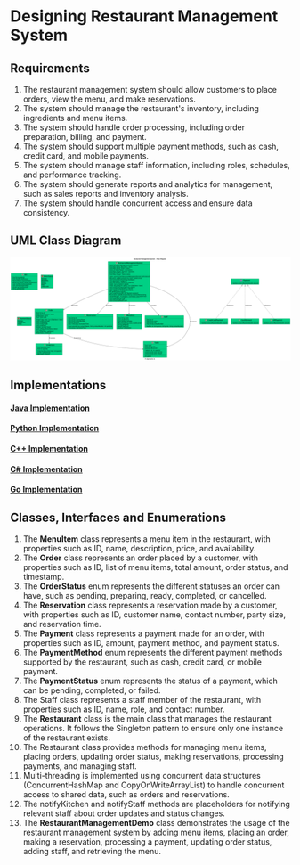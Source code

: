 # Designing Restaurant Management System

## Requirements
1. The restaurant management system should allow customers to place orders, view the menu, and make reservations.
2. The system should manage the restaurant's inventory, including ingredients and menu items.
3. The system should handle order processing, including order preparation, billing, and payment.
4. The system should support multiple payment methods, such as cash, credit card, and mobile payments.
5. The system should manage staff information, including roles, schedules, and performance tracking.
6. The system should generate reports and analytics for management, such as sales reports and inventory analysis.
7. The system should handle concurrent access and ensure data consistency.

## UML Class Diagram

![](../uml-diagrams/class-diagrams/restaurantmanagementsystem-class-diagram.png)

## Implementations
#### [Java Implementation](../solutions/java/src/restaurantmanagementsystem/) 
#### [Python Implementation](../solutions/python/restaurantmanagementsystem/)
#### [C++ Implementation](../solutions/cpp/restaurantmanagementsystem/)
#### [C# Implementation](../solutions/csharp/restaurantmanagementsystem/)
#### [Go Implementation](../solutions/golang/restaurantmanagementsystem/)

## Classes, Interfaces and Enumerations
1. The **MenuItem** class represents a menu item in the restaurant, with properties such as ID, name, description, price, and availability.
2. The **Order** class represents an order placed by a customer, with properties such as ID, list of menu items, total amount, order status, and timestamp.
3. The **OrderStatus** enum represents the different statuses an order can have, such as pending, preparing, ready, completed, or cancelled.
4. The **Reservation** class represents a reservation made by a customer, with properties such as ID, customer name, contact number, party size, and reservation time.
5. The **Payment** class represents a payment made for an order, with properties such as ID, amount, payment method, and payment status.
6. The **PaymentMethod** enum represents the different payment methods supported by the restaurant, such as cash, credit card, or mobile payment.
7. The **PaymentStatus** enum represents the status of a payment, which can be pending, completed, or failed.
8. The Staff class represents a staff member of the restaurant, with properties such as ID, name, role, and contact number.
9. The **Restaurant** class is the main class that manages the restaurant operations. It follows the Singleton pattern to ensure only one instance of the restaurant exists.
10. The Restaurant class provides methods for managing menu items, placing orders, updating order status, making reservations, processing payments, and managing staff.
11. Multi-threading is implemented using concurrent data structures (ConcurrentHashMap and CopyOnWriteArrayList) to handle concurrent access to shared data, such as orders and reservations.
12. The notifyKitchen and notifyStaff methods are placeholders for notifying relevant staff about order updates and status changes.
13. The **RestaurantManagementDemo** class demonstrates the usage of the restaurant management system by adding menu items, placing an order, making a reservation, processing a payment, updating order status, adding staff, and retrieving the menu.